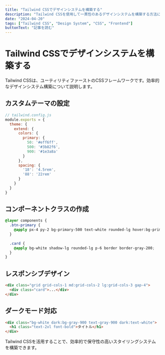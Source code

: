 ```yaml
---
title: "Tailwind CSSでデザインシステムを構築する"
description: "Tailwind CSSを使用して一貫性のあるデザインシステムを構築する方法について解説します。"
date: "2024-04-20"
tags: ["Tailwind CSS", "Design System", "CSS", "Frontend"]
buttonText: "記事を読む"
---
```


# Tailwind CSSでデザインシステムを構築する

Tailwind CSSは、ユーティリティファーストのCSSフレームワークです。効率的なデザインシステム構築について説明します。

## カスタムテーマの設定

```javascript
// tailwind.config.js
module.exports = {
  theme: {
    extend: {
      colors: {
        primary: {
          50: '#eff6ff',
          500: '#3b82f6',
          900: '#1e3a8a'
        }
      },
      spacing: {
        '18': '4.5rem',
        '88': '22rem'
      }
    }
  }
}
```

## コンポーネントクラスの作成

```css
@layer components {
  .btn-primary {
    @apply px-4 py-2 bg-primary-500 text-white rounded-lg hover:bg-primary-600 transition-colors;
  }
  
  .card {
    @apply bg-white shadow-lg rounded-lg p-6 border border-gray-200;
  }
}
```

## レスポンシブデザイン

```html
<div class="grid grid-cols-1 md:grid-cols-2 lg:grid-cols-3 gap-4">
  <div class="card">...</div>
</div>
```

## ダークモード対応

```html
<div class="bg-white dark:bg-gray-900 text-gray-900 dark:text-white">
  <h1 class="text-2xl font-bold">タイトル</h1>
</div>
```

Tailwind CSSを活用することで、効率的で保守性の高いスタイリングシステムを構築できます。